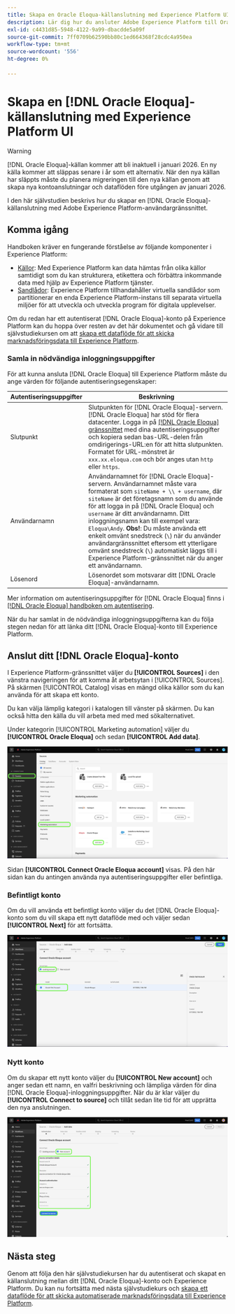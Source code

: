 ```yaml
---
title: Skapa en Oracle Eloqua-källanslutning med Experience Platform UI
description: Lär dig hur du ansluter Adobe Experience Platform till Oracle Eloqua med hjälp av Experience Platform användargränssnitt.
exl-id: c4431d85-5948-4122-9a99-dbacdde5a09f
source-git-commit: 7ff0709b62590bb80c1ed664368f28cdc4a950ea
workflow-type: tm+mt
source-wordcount: '556'
ht-degree: 0%

---
```


# Skapa en [!DNL Oracle Eloqua]-källanslutning med Experience Platform UI

>[!WARNING]
>
>[!DNL Oracle Eloqua]-källan kommer att bli inaktuell i januari 2026. En ny källa kommer att släppas senare i år som ett alternativ. När den nya källan har släppts måste du planera migreringen till den nya källan genom att skapa nya kontoanslutningar och dataflöden före utgången av januari 2026.

I den här självstudien beskrivs hur du skapar en [!DNL Oracle Eloqua]-källanslutning med Adobe Experience Platform-användargränssnittet.

## Komma igång

Handboken kräver en fungerande förståelse av följande komponenter i Experience Platform:

* [Källor](../../../../home.md): Med Experience Platform kan data hämtas från olika källor samtidigt som du kan strukturera, etikettera och förbättra inkommande data med hjälp av Experience Platform tjänster.
* [Sandlådor](../../../../../sandboxes/home.md): Experience Platform tillhandahåller virtuella sandlådor som partitionerar en enda Experience Platform-instans till separata virtuella miljöer för att utveckla och utveckla program för digitala upplevelser.

Om du redan har ett autentiserat [!DNL Oracle Eloqua]-konto på Experience Platform kan du hoppa över resten av det här dokumentet och gå vidare till självstudiekursen om att [skapa ett dataflöde för att skicka marknadsföringsdata till Experience Platform](../../dataflow/marketing-automation.md).

### Samla in nödvändiga inloggningsuppgifter

För att kunna ansluta [!DNL Oracle Eloqua] till Experience Platform måste du ange värden för följande autentiseringsegenskaper:

| Autentiseringsuppgifter | Beskrivning |
| --- | --- |
| Slutpunkt | Slutpunkten för [!DNL Oracle Eloqua]-servern. [!DNL Oracle Eloqua] har stöd för flera datacenter. Logga in på [[!DNL Oracle Eloqua] gränssnittet](https://login.eloqua.com) med dina autentiseringsuppgifter och kopiera sedan bas-URL-delen från omdirigerings-URL:en för att hitta slutpunkten. Formatet för URL-mönstret är `xxx.xx.eloqua.com` och bör anges utan `http` eller `https`. |
| Användarnamn | Användarnamnet för [!DNL Oracle Eloqua]-servern. Användarnamnet måste vara formaterat som `siteName + \\ + username`, där `siteName` är det företagsnamn som du använde för att logga in på [!DNL Oracle Eloqua] och `username` är ditt användarnamn. Ditt inloggningsnamn kan till exempel vara: `Eloqua\Andy`. **Obs!**: Du måste använda ett enkelt omvänt snedstreck (`\`) när du använder användargränssnittet eftersom ett ytterligare omvänt snedstreck (`\`) automatiskt läggs till i Experience Platform-gränssnittet när du anger ett användarnamn. |
| Lösenord | Lösenordet som motsvarar ditt [!DNL Oracle Eloqua]-användarnamn. |

Mer information om autentiseringsuppgifter för [!DNL Oracle Eloqua] finns i [[!DNL Oracle Eloqua] handboken om autentisering](https://docs.oracle.com/en/cloud/saas/marketing/eloqua-rest-api/Authentication_Basic.html).

När du har samlat in de nödvändiga inloggningsuppgifterna kan du följa stegen nedan för att länka ditt [!DNL Oracle Eloqua]-konto till Experience Platform.

## Anslut ditt [!DNL Oracle Eloqua]-konto

I Experience Platform-gränssnittet väljer du **[!UICONTROL Sources]** i den vänstra navigeringen för att komma åt arbetsytan i [!UICONTROL Sources]. På skärmen [!UICONTROL Catalog] visas en mängd olika källor som du kan använda för att skapa ett konto.

Du kan välja lämplig kategori i katalogen till vänster på skärmen. Du kan också hitta den källa du vill arbeta med med med sökalternativet.

Under kategorin [!UICONTROL Marketing automation] väljer du **[!UICONTROL Oracle Eloqua]** och sedan **[!UICONTROL Add data]**.

![katalog](../../../../images/tutorials/create/oracle-eloqua/catalog.png)

Sidan **[!UICONTROL Connect Oracle Eloqua account]** visas. På den här sidan kan du antingen använda nya autentiseringsuppgifter eller befintliga.

### Befintligt konto

Om du vill använda ett befintligt konto väljer du det [!DNL Oracle Eloqua]-konto som du vill skapa ett nytt dataflöde med och väljer sedan **[!UICONTROL Next]** för att fortsätta.

![befintlig](../../../../images/tutorials/create/oracle-eloqua/existing.png)

### Nytt konto

Om du skapar ett nytt konto väljer du **[!UICONTROL New account]** och anger sedan ett namn, en valfri beskrivning och lämpliga värden för dina [!DNL Oracle Eloqua]-inloggningsuppgifter. När du är klar väljer du **[!UICONTROL Connect to source]** och tillåt sedan lite tid för att upprätta den nya anslutningen.

![ny](../../../../images/tutorials/create/oracle-eloqua/new.png)

## Nästa steg

Genom att följa den här självstudiekursen har du autentiserat och skapat en källanslutning mellan ditt [!DNL Oracle Eloqua]-konto och Experience Platform. Du kan nu fortsätta med nästa självstudiekurs och [skapa ett dataflöde för att skicka automatiserade marknadsföringsdata till Experience Platform](../../dataflow/marketing-automation.md).
